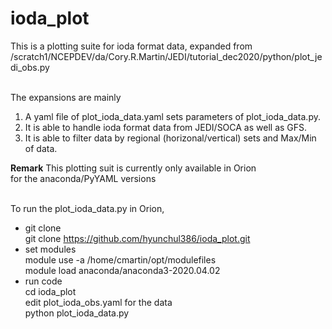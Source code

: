 # ioda_plot
<p>
This is a plotting suite for ioda format data, expanded from <br>
/scratch1/NCEPDEV/da/Cory.R.Martin/JEDI/tutorial_dec2020/python/plot_jedi_obs.py <br>

<br>

The expansions are mainly <br>
1. A yaml file of plot_ioda_data.yaml sets parameters of plot_ioda_data.py. <br>
2. It is able to handle ioda format data from JEDI/SOCA as well as GFS. <br>
3. It is able to filter data by regional (horizonal/vertical) sets and Max/Min of data. <br>

<b>Remark</b> This plotting suit is currently only available in Orion <br>
        for the anaconda/PyYAML versions <br>
<br>

To run the plot_ioda_data.py in Orion, <br>
- git clone <br>
  git clone https://github.com/hyunchul386/ioda_plot.git <br>
- set modules <br>
  module use -a /home/cmartin/opt/modulefiles <br>
  module load anaconda/anaconda3-2020.04.02 <br>
- run code <br>
  cd ioda_plot <br>
  edit plot_ioda_obs.yaml for the data <br>
  python plot_ioda_data.py <br>
</p>
